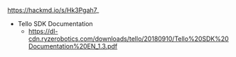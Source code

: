 https://hackmd.io/s/Hk3Pgah7_

- Tello SDK Documentation
  - https://dl-cdn.ryzerobotics.com/downloads/tello/20180910/Tello%20SDK%20Documentation%20EN_1.3.pdf
